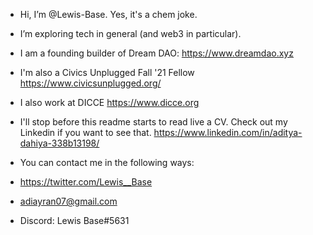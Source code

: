 - Hi, I’m @Lewis-Base. Yes, it's a chem joke.
 
- I’m exploring tech in general (and web3 in particular).  
- I am a founding builder of Dream DAO: https://www.dreamdao.xyz 
- I'm also a Civics Unplugged Fall '21 Fellow https://www.civicsunplugged.org/
- I also work at DICCE https://www.dicce.org
- I'll stop before this readme starts to read live a CV. Check out my Linkedin if you want to see that. https://www.linkedin.com/in/aditya-dahiya-338b13198/

- You can contact me in the following ways:
- https://twitter.com/Lewis__Base
- adiayran07@gmail.com
- Discord: Lewis Base#5631


<!---
Lewis-Base/Lewis-Base is a ✨ special ✨ repository because its `README.md` (this file) appears on your GitHub profile.
You can click the Preview link to take a look at your changes.
--->
